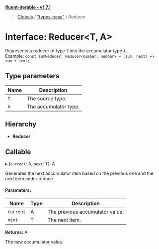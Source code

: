 **[fluent-iterable - v1.7.1](../README.md)**

> [Globals](../README.md) / ["types-base"](../modules/_types_base_.md) / Reducer

# Interface: Reducer\<T, A>

Represents a reducer of type `T` into the accumulator type `A`.<br>
  Example: `const sumReducer: Reducer<number, number> = (sum, next) => sum + next;`

## Type parameters

Name | Description |
------ | ------ |
`T` | The source type. |
`A` | The accumulator type.  |

## Hierarchy

* **Reducer**

## Callable

▸ (`current`: A, `next`: T): A

Generates the next accumulator item based on the previous one and the next item under reduce.

#### Parameters:

Name | Type | Description |
------ | ------ | ------ |
`current` | A | The previous accumulator value. |
`next` | T | The next item. |

**Returns:** A

The new accumulator value.
